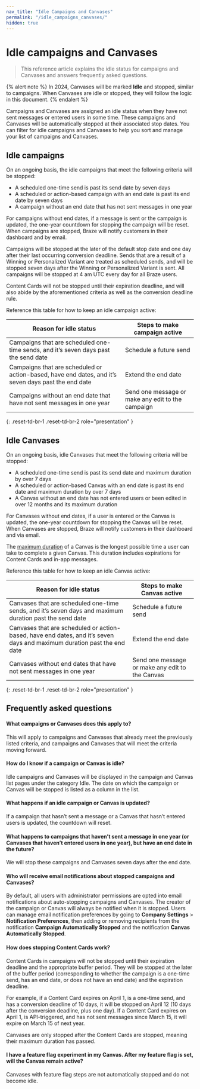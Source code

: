 ```yaml
---
nav_title: "Idle Campaigns and Canvases"
permalink: "/idle_campaigns_canvases/"
hidden: true
---
```


# Idle campaigns and Canvases

> This reference article explains the idle status for campaigns and Canvases and answers frequently asked questions.

{% alert note %}
In 2024, Canvases will be marked **Idle** and stopped, similar to campaigns. When Canvases are idle or stopped, they will follow the logic in this document.
{% endalert %}

Campaigns and Canvases are assigned an idle status when they have not sent messages or entered users in some time. These campaigns and Canvases will be automatically stopped at their associated stop dates. You can filter for idle campaigns and Canvases to help you sort and manage your list of campaigns and Canvases.

## Idle campaigns

On an ongoing basis, the idle campaigns that meet the following criteria will be stopped:
 
- A scheduled one-time send is past its send date by seven days
- A scheduled or action-based campaign with an end date is past its end date by seven days
- A campaign without an end date that has not sent messages in one year

For campaigns without end dates, if a message is sent or the campaign is updated, the one-year countdown for stopping the campaign will be reset. When campaigns are stopped, Braze will notify customers in their dashboard and by email.

Campaigns will be stopped at the later of the default stop date and one day after their last occurring conversion deadline. Sends that are a result of a Winning or Personalized Variant are treated as scheduled sends, and will be stopped seven days after the Winning or Personalized Variant is sent. All campaigns will be stopped at 4 am UTC every day for all Braze users.

Content Cards will not be stopped until their expiration deadline, and will also abide by the aforementioned criteria as well as the conversion deadline rule.

Reference this table for how to keep an idle campaign active:

| Reason for idle status                                                                              | Steps to make campaign active                     |
|-----------------------------------------------------------------------------------------------------|---------------------------------------------------|
| Campaigns that are scheduled one-time sends, and it’s seven days past the send date                 | Schedule a future send                            |
| Campaigns that are scheduled or action-based, have end dates, and it’s seven days past the end date | Extend the end date                               |
| Campaigns without an end date that have not sent messages in one year                                | Send one message or make any edit to the campaign |
{: .reset-td-br-1 .reset-td-br-2 role="presentation" }

## Idle Canvases

On an ongoing basis, idle Canvases that meet the following criteria will be stopped:

- A scheduled one-time send is past its send date and maximum duration by over 7 days
- A scheduled or action-based Canvas with an end date is past its end date and maximum duration by over 7 days
- A Canvas without an end date has not entered users or been edited in over 12 months and its maximum duration

For Canvases without end dates, if a user is entered or the Canvas is updated, the one-year countdown for stopping the Canvas will be reset. When Canvases are stopped, Braze will notify customers in their dashboard and via email.

The [maximum duration]({{site.baseurl}}/user_guide/engagement_tools/canvas/create_a_canvas/create_a_canvas/) of a Canvas is the longest possible time a user can take to complete a given Canvas. This duration includes expirations for Content Cards and in-app messages.

Reference this table for how to keep an idle Canvas active:

| Reason for idle status                                                                                                  | Steps to make Canvas active                     |
|-------------------------------------------------------------------------------------------------------------------------|-------------------------------------------------|
| Canvases that are scheduled one-time sends, and it’s seven days and maximum duration past the send date                 | Schedule a future send                          |
| Canvases that are scheduled or action-based, have end dates, and it’s seven days and maximum duration past the end date | Extend the end date                             |
| Canvases without end dates that have not sent messages in one year                                                      | Send one message or make any edit to the Canvas |
{: .reset-td-br-1 .reset-td-br-2 role="presentation" }

## Frequently asked questions

#### What campaigns or Canvases does this apply to?

This will apply to campaigns and Canvases that already meet the previously listed criteria, and campaigns and Canvases that will meet the criteria moving forward.

#### How do I know if a campaign or Canvas is idle?

Idle campaigns and Canvases will be displayed in the campaign and Canvas list pages under the category Idle. The date on which the campaign or Canvas will be stopped is listed as a column in the list.

#### What happens if an idle campaign or Canvas is updated?

If a campaign that hasn’t sent a message or a Canvas that hasn’t entered users is updated, the countdown will reset.

#### What happens to campaigns that haven’t sent a message in one year (or Canvases that haven’t entered users in one year), but have an end date in the future?

We will stop these campaigns and Canvases seven days after the end date.

#### Who will receive email notifications about stopped campaigns and Canvases?

By default, all users with administrator permissions are opted into email notifications about auto-stopping campaigns and Canvases. The creator of the campaign or Canvas will always be notified when it is stopped. Users can manage email notification preferences by going to **Company Settings** > **Notification Preferences**, then adding or removing recipients from the notification **Campaign Automatically Stopped** and the notification **Canvas Automatically Stopped**.

#### How does stopping Content Cards work?

Content Cards in campaigns will not be stopped until their expiration deadline and the appropriate buffer period. They will be stopped at the later of the buffer period (corresponding to whether the campaign is a one-time send, has an end date, or does not have an end date) and the expiration deadline. 

For example, if a Content Card expires on April 1, is a one-time send, and has a conversion deadline of 10 days, it will be stopped on April 12 (10 days after the conversion deadline, plus one day). If a Content Card expires on April 1, is API-triggered, and has not sent messages since March 15, it will expire on March 15 of next year.

Canvases are only stopped after the Content Cards are stopped, meaning their maximum duration has passed.

#### I have a feature flag experiment in my Canvas. After my feature flag is set, will the Canvas remain active?

Canvases with feature flag steps are not automatically stopped and do not become idle.
